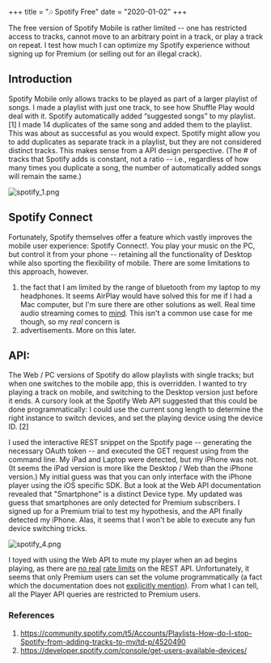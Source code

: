 +++
title = "🎶 Spotify Free"
date = "2020-01-02"
+++

The free version of Spotify Mobile is rather limited -- one has restricted access to tracks, cannot move to an arbitrary point in a track, or play a track on repeat. I test how much I can optimize my Spotify experience without signing up for Premium (or selling out for an illegal crack). 

## Introduction
Spotify Mobile only allows tracks to be played as part of a larger playlist of songs. I made a playlist with just one track, to see how Shuffle Play would deal with it. Spotify automatically added “suggested songs” to my playlist. [1] 
I made 14 duplicates of the same song and added them to the playlist. This was about as successful as you would expect. Spotify might allow you to add duplicates as separate track in a playlist, but they are not considered distinct tracks. This makes sense from a API design perspective. 
(The # of tracks that Spotify adds is constant, not a ratio -- i.e., regardless of how many times you duplicate a song, the number of automatically added songs will remain the same.)

![spotify_1.png](/spotify/spotify_cloning.png)

## Spotify Connect 

Fortunately, Spotify themselves offer a feature which vastly improves the mobile user experience: Spotify Connect!. You play your music on the PC, but control it from your phone -- retaining all the functionality of Desktop  while also sporting the flexibility of mobile.
There are some limitations to this approach, however.

1. the fact that I am limited by the range of bluetooth from my laptop to my headphones. It seems AirPlay would have solved this for me if I had a Mac computer, but I'm sure there are other solutions as well. Real time audio streaming comes to [mind](https://www.reddit.com/r/iphone/comments/1asox1/any_app_to_stream_realtime_sound_from_pc_to_iphone/). This isn't a common use case  for me though, so my *real* concern is 
2. advertisements. More on this later.

## API: 
The Web / PC versions of Spotify do allow playlists with single tracks; but when one switches to the mobile app, this is overridden.
I wanted to try playing a track on mobile, and switching to the Desktop version just before it ends. A cursory look at the Spotify Web API suggested that this could be done programmatically: I could use the current song length to determine the right instance to switch devices, and set the playing device using the device  ID. [2]

I used the interactive REST snippet on the Spotify page -- generating the necessary OAuth token -- and executed the GET request using <curl> from the command line. My iPad and Laptop were detected, but my iPhone was not. (It seems the iPad version is more like the Desktop / Web than the iPhone version.)
My initial guess was that you can only interface with the iPhone player using the iOS specific SDK. But a look at the Web API documentation revealed that "Smartphone" is a distinct Device type. My updated was guess that smartphones are only detected for Premium subscribers.
I signed up for a Premium trial to test my hypothesis, and the API finally detected my iPhone.
Alas, it seems that I won't be able to execute any fun device switching tricks.

![spotify_4.png](/spotify/spotify_docs_e.png)


I toyed with using the Web API to mute my player when an ad begins playing, as there are [no real](http://jmeyers44.github.io/blog/2015/04/26/builder-beware-the-limitations-of-popular-apis/) [rate limits](https://stackoverflow.com/questions/46322838/any-ideas-about-rate-limit-request-minute-on-spotify-api/46348692) on the REST API. Unfortunately, it seems that only Premium users can set the volume programmatically (a fact which the documentation does not [explicitly mention](https://developer.spotify.com/console/put-volume/)). From what I can tell, all the Player API queries are restricted to Premium users.


### References 

1. https://community.spotify.com/t5/Accounts/Playlists-How-do-I-stop-Spotify-from-adding-tracks-to-my/td-p/4520490
2. https://developer.spotify.com/console/get-users-available-devices/
